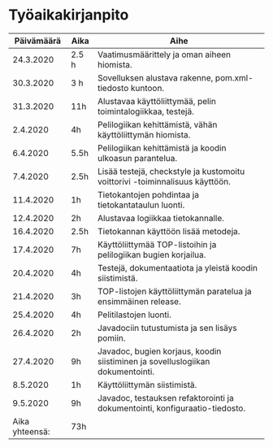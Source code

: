 # Työaikakirjanpito

| Päivämäärä	| Aika	| Aihe											|
| -------------	| ----- | -------------------------------------------------------------------------------------	|
| 24.3.2020	| 2.5 h	| Vaatimusmäärittely ja oman aiheen hiomista.						|
| 30.3.2020	| 3 h	| Sovelluksen alustava rakenne, pom.xml-tiedosto kuntoon.				|
| 31.3.2020	| 11h	| Alustavaa käyttöliittymää, pelin toimintalogiikkaa, testejä.				|
| 2.4.2020	| 4h	| Pelilogiikan kehittämistä, vähän käyttöliittymän hiomista.				|
| 6.4.2020	| 5.5h	| Pelilogiikan kehittämistä ja koodin ulkoasun parantelua.				|
| 7.4.2020	| 2.5h	| Lisää testejä, checkstyle ja kustomoitu voittorivi -toiminnalisuus käyttöön.		| 
| 11.4.2020	| 1h	| Tietokantojen pohdintaa ja tietokantataulun luonti.					|
| 12.4.2020	| 2h	| Alustavaa logiikkaa tietokannalle.							|
| 16.4.2020	| 2.5h	| Tietokannan käyttöön lisää metodeja.							|
| 17.4.2020	| 7h	| Käyttöliittymää TOP-listoihin ja pelilogiikan bugien korjailua.			|
| 20.4.2020	| 4h	| Testejä, dokumentaatiota ja yleistä koodin siistimistä.				|
| 21.4.2020	| 3h	| TOP-listojen käyttöliittymän paratelua ja ensimmäinen release.			| 
| 25.4.2020	| 4h	| Pelitilastojen luonti.								|
| 26.4.2020	| 2h	| Javadociin tutustumista ja sen lisäys pomiin.						|		
| 27.4.2020	| 9h	| Javadoc, bugien korjaus, koodin siistiminen ja sovelluslogiikan dokumentointi.	|
| 8.5.2020	| 1h	| Käyttöliittymän siistimistä.								|
| 9.5.2020	| 9h 	| Javadoc, testauksen refaktorointi ja dokumentointi, konfiguraatio-tiedosto.		| 
|Aika yhteensä:	| 73h	|											|
